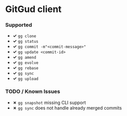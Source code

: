 # GitGud client

### Supported

- **✓** `gg clone`
- **✓** `gg status`
- **✓** `gg commit -m"<commit-message>"`
- **✓** `gg update <commit-id>`
- **✓** `gg amend`
- **✓** `gg evolve`
- **✓** `gg rebase`
- **✓** `gg sync`
- **✓** `gg upload`

### TODO / Known Issues

- **✗** `gg snapshot` missing CLI support
- **✗** `gg sync` does not handle already merged commits
